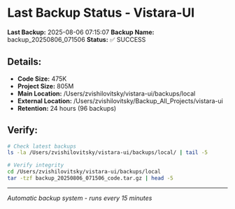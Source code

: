 # Last Backup Status - Vistara-UI

**Last Backup:** 2025-08-06 07:15:07
**Backup Name:** backup_20250806_071506
**Status:** ✅ SUCCESS

## Details:
- **Code Size:** 475K
- **Project Size:** 805M
- **Main Location:** /Users/zvishilovitsky/vistara-ui/backups/local
- **External Location:** /Users/zvishilovitsky/Backup_All_Projects/vistara-ui
- **Retention:** 24 hours (96 backups)

## Verify:
```bash
# Check latest backups
ls -la /Users/zvishilovitsky/vistara-ui/backups/local/ | tail -5

# Verify integrity
cd /Users/zvishilovitsky/vistara-ui/backups/local
tar -tzf backup_20250806_071506_code.tar.gz | head -5
```

---
*Automatic backup system - runs every 15 minutes*
